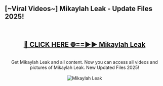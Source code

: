 <h2>[~Viral Videos~] Mikaylah Leak - Update Files 2025!</h2>
<br>
<div align="center">
<h2><a href="https://betterlinks.top/A2PfLJ" rel="nofollow">🔴 CLICK HERE 🌐==►► Mikaylah Leak</a></h2>
<br>
Get Mikaylah Leak and all content. Now you can access all videos and pictures of Mikaylah Leak. New Updated Files 2025!
<br>
<br>
<a href="https://betterlinks.top/A2PfLJ" rel="nofollow" data-target="animated-image.originalLink"><img src="https://i.ibb.co.com/WyWwxjT/player-gif2.gif" alt="Mikaylah Leak" style="max-width: 100%; display: inline-block;" data-target="animated-image.originalImage"></a>
</div>
<br>
